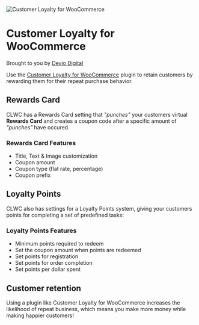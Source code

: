 ![Customer Loyalty for WooCommerce](https://deviodigital.com/wp-content/uploads/2019/07/rewards-card-image-default.jpg)

# Customer Loyalty for WooCommerce

Brought to you by [Devio Digital](https://deviodigital.com)

Use the [Customer Loyalty for WooCommerce](https://www.wordpress.org/plugins/customer-loyalty-for-woocommerce) plugin to retain customers by rewarding them for their repeat purchase behavior.

## Rewards Card

CLWC has a Rewards Card setting that *"punches"* your customers virtual **Rewards Card** and creates a coupon code after a specific amount of *"punches"* have occured.

### Rewards Card Features

*   Title, Text & Image customization
*   Coupon amount
*   Coupon type (flat rate, percentage)
*   Coupon prefix

## Loyalty Points

CLWC also has settings for a Loyalty Points system, giving your customers points for completing a set of predefined tasks:

### Loyalty Points Features

*   Minimum points required to redeem
*   Set the coupon amount when points are redeemed
*   Set points for registration
*   Set points for order completion
*   Set points per dollar spent

## Customer retention

Using a plugin like Customer Loyalty for WooCommerce increases the likelihood of repeat business, which means you make more money while making happier customers!
